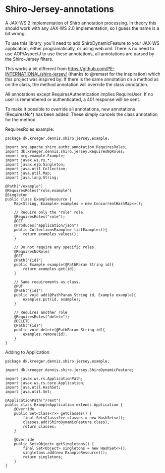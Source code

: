 Shiro-Jersey-annotations
=========================

A JAX-WS 2 implementation of Shiro annotation processing. In theory this should work with any JAX-WS 2.0 implementation, so I guess the name is a bit wrong.

To use this library, you'll need to add ShiroDynamicFeature to your JAX-WS application, either programatically, or using web.xml. There is no need to use AOP/AspectJ to use these annotations, all annotations are parsed by the Shiro-Jersey filters.

This works a bit different from https://github.com/PE-INTERNATIONAL/shiro-jersey/ (thanks to @remast for the inspiration) which this project was inspired by: If there is the same annotation on a method as on the class, the method annotation will override the class annotation.

All annotations except RequiresAuthentication implies RequireUser: If no user is remembered or authenticated, a 401 response will be sent.

To make it possible to override all annotations, new annotations (RequiresNo*) has been added. These simply cancels the class annotation for the method.

RequiresRoles example:

	package dk.kroeger.dennis.shiro.jersey.example;
	
	import org.apache.shiro.authz.annotation.RequiresRoles; 
	import dk.kroeger.dennis.shiro.jersey.RequiresNoRoles; 
	import org.example.Example;
	import javax.ws.rs.*;
	import javax.ejb.Singleton;
	import java.util.Collection;
	import java.util.Map;
	import java.lang.String;
	
	@Path("/example")
	@RequiresRoles("role,example")
	@Singleton
	public class ExampleResource {
		Map<String, Example> examples = new ConcurrentHashMap<>();
	
		// Require only the "role" role.
		@RequiresRoles("role");
		@GET
		@Produces("application/json")
		public Collection<Example> listExamples(){
			return examples.values();
		}
		
		// Do not require any specific roles.
		@RequiresNoRoles
		@GET
		@Path("{id}")
		public Example example(@PathParam String id){
			return examples.get(id);
		}

		// Same requirements as class.
		@PUT
		@Path("{id}")
		public void add(@PathParam String id, Example example){
			examples.put(id, example);
		}
		
		// Requires another role
		@RequiresRoles("delete");
		@DELETE
		@Path("{id}")
		public void delete(@PathParam String id){
			examples.remove(id);
		}
	}
	
Adding to Application:

	package dk.kroeger.dennis.shiro.jersey.example;
	
	import dk.kroeger.dennis.shiro.jersey.ShiroDynamicFeature;
	
	import javax.ws.rs.ApplicationPath;
	import javax.ws.rs.core.Application;
	import java.util.HashSet;
	import java.util.Set;
	
	@ApplicationPath("/rest")
	public class ExampleApplication extends Application {
		@Override
		public Set<Class<?>> getClasses() {
			final Set<Class<?>> classes = new HashSet<>();
			classes.add(ShiroDynamicFeature.class);
			return classes;
		}
	
		@Override
		public Set<Object> getSingletons() {
			final Set<Object> singletons = new HashSet<>();
			singletons.add(new ExampleResource());
			return singletons;
		}
	}
